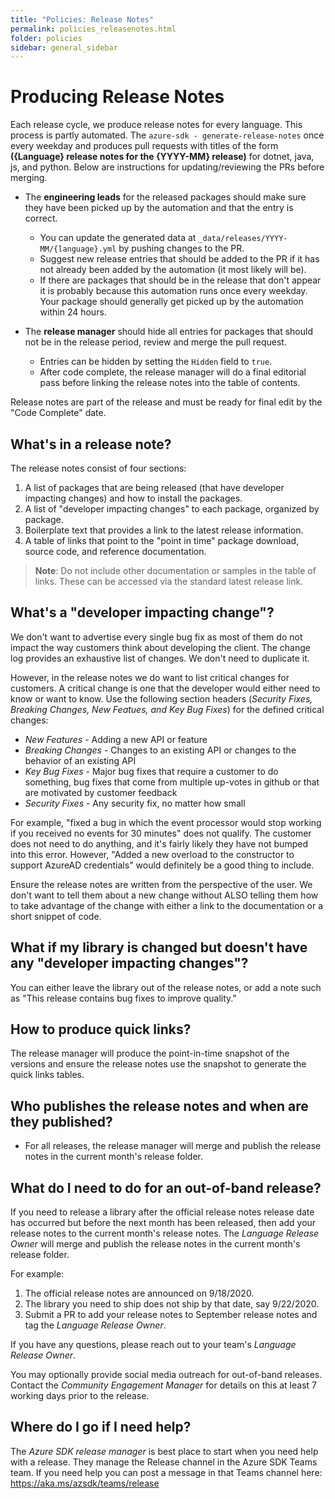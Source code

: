 ```yaml
---
title: "Policies: Release Notes"
permalink: policies_releasenotes.html
folder: policies
sidebar: general_sidebar
---
```


# Producing Release Notes

Each release cycle, we produce release notes for every language. This process is partly automated. The `azure-sdk - generate-release-notes` once every weekday and produces pull requests with titles of the form **({Language} release notes for the {YYYY-MM} release)** for dotnet, java, js, and python. Below are instructions for updating/reviewing the PRs before merging.

- The **engineering leads** for the released packages should make sure they have been picked up by the automation and that the entry is correct.
  - You can update the generated data at `_data/releases/YYYY-MM/{language}.yml` by pushing changes to the PR.
  - Suggest new release entries that should be added to the PR if it has not already been added by the automation (it most likely will be).
  - If there are packages that should be in the release that don't appear it is probably because this automation runs once every weekday. Your package should generally get picked up by the automation within 24 hours.

- The **release manager** should hide all entries for packages that should not be in the release period, review and merge the pull request.
  - Entries can be hidden by setting the `Hidden` field to `true`.
  - After code complete, the release manager will do a final editorial pass before linking the release notes into the table of contents.

Release notes are part of the release and must be ready for final edit by the "Code Complete" date.

## What's in a release note?

The release notes consist of four sections:

1. A list of packages that are being released (that have developer impacting changes) and how to install the packages.
2. A list of "developer impacting changes" to each package, organized by package.
3. Boilerplate text that provides a link to the latest release information.
4. A table of links that point to the "point in time" package download, source code, and reference documentation.

> **Note**: Do not include other documentation or samples in the table of links.  These can be accessed via the standard latest release link.

## What's a "developer impacting change"?

We don't want to advertise every single bug fix as most of them do not impact the way customers think about developing the client.  The change log provides an exhaustive list of changes.  We don't need to duplicate it.

However, in the release notes we do want to list critical changes for customers. A critical change is one that the developer would either need to know or want to know. Use the following section headers (*Security Fixes, Breaking Changes, New Featues, and Key Bug Fixes*) for the defined critical changes:

* *New Features* - Adding a new API or feature
* *Breaking Changes* - Changes to an existing API or changes to the behavior of an existing API
* *Key Bug Fixes* - Major bug fixes that require a customer to do something, bug fixes that come from multiple up-votes in github or that are motivated by customer feedback
* *Security Fixes* - Any security fix, no matter how small

For example, "fixed a bug in which the event processor would stop working if you received no events for 30 minutes" does not qualify.  The customer does not need to do anything, and it's fairly likely they have not bumped into this error.  However, "Added a new overload to the constructor to support AzureAD credentials" would definitely be a good thing to include.

Ensure the release notes are written from the perspective of the user.   We don't want to tell them about a new change without ALSO telling them how to take advantage of the change with either a link to the documentation or a short snippet of code.

## What if my library is changed but doesn't have any "developer impacting changes"?

You can either leave the library out of the release notes, or add a note such as "This release contains bug fixes to improve quality."

## How to produce quick links?

The release manager will produce the point-in-time snapshot of the versions and ensure the release notes use the snapshot to generate the quick links tables.

## Who publishes the release notes and when are they published?

* For all releases, the release manager will merge and publish the release notes in the current month's release folder.

## What do I need to do for an out-of-band release?

If you need to release a library after the official release notes release date has occurred but before the next month has been released, then add your release notes to the current month's release notes. The _Language Release Owner_ will merge and publish the release notes in the current month's release folder.

For example:
1. The official release notes are announced on 9/18/2020.
1. The library you need to ship does not ship by that date, say 9/22/2020.
1. Submit a PR to add your release notes to September release notes and tag the _Language Release Owner_.

If you have any questions, please reach out to your team's _Language Release Owner_.

You may optionally provide social media outreach for out-of-band releases.  Contact the _Community Engagement Manager_ for details on this at least 7 working days prior to the release.

## Where do I go if I need help?

The _Azure SDK release manager_ is best place to start when you need help with a release. They manage the Release channel in the Azure SDK Teams team.  If you need help you can post a message in that Teams channel here: <https://aka.ms/azsdk/teams/release>
